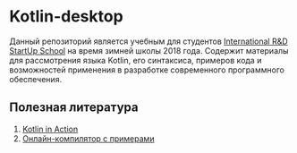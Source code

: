 # Kotlin-desktop

Данный репозиторий является учебным для студентов [International R&D StartUp School](http://intstartupschool.com/) на время зимней школы 2018 года. Содержит материалы для рассмотрения языка Kotlin, его синтаксиса, примеров кода и возможностей применения в разработке современного программного обеспечения.

## Полезная литература

1. [Kotlin in Action](https://rutracker.org/forum/viewtopic.php?t=5484031)
2. [Онлайн-компилятор с примерами](http://try.kotlinlang.org)
